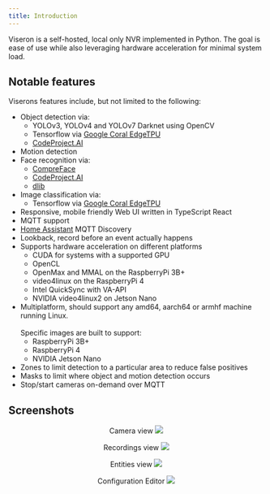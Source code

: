 ```yaml
---
title: Introduction
---
```


Viseron is a self-hosted, local only NVR implemented in Python.
The goal is ease of use while also leveraging hardware acceleration for minimal system load.

## Notable features

Viserons features include, but not limited to the following:

- Object detection via:
  - YOLOv3, YOLOv4 and YOLOv7 Darknet using OpenCV
  - Tensorflow via [Google Coral EdgeTPU](https://coral.ai/)
  - [CodeProject.AI](https://www.codeproject.com/AI/index.aspx)
- Motion detection
- Face recognition via:
  - [CompreFace](https://github.com/exadel-inc/CompreFace)
  - [CodeProject.AI](https://www.codeproject.com/AI/index.aspx)
  - [dlib](http://dlib.net/)
- Image classification via:
  - Tensorflow via [Google Coral EdgeTPU](https://coral.ai/)
- Responsive, mobile friendly Web UI written in TypeScript React
- MQTT support
- [Home Assistant](https://home-assistant.io) MQTT Discovery
- Lookback, record before an event actually happens
- Supports hardware acceleration on different platforms
  - CUDA for systems with a supported GPU
  - OpenCL
  - OpenMax and MMAL on the RaspberryPi 3B+
  - video4linux on the RaspberryPi 4
  - Intel QuickSync with VA-API
  - NVIDIA video4linux2 on Jetson Nano
- Multiplatform, should support any amd64, aarch64 or armhf machine running Linux.<br></br>
  Specific images are built to support:
  - RaspberryPi 3B+
  - RaspberryPi 4
  - NVIDIA Jetson Nano
- Zones to limit detection to a particular area to reduce false positives
- Masks to limit where object and motion detection occurs
- Stop/start cameras on-demand over MQTT

## Screenshots

<p align="center">
  Camera view
  <img src="/img/screenshots/Viseron-screenshot-cameras.png" alt-text="Camera view"/>
</p>

<p align="center">
  Recordings view
  <img src="/img/screenshots/Viseron-screenshot-recordings.png" alt-text="Recordings view"/>
</p>

<p align="center">
  Entities view
  <img src="/img/screenshots/Viseron-screenshot-entities.png" alt-text="Entities view"/>
</p>

<p align="center">
  Configuration Editor
  <img src="/img/screenshots/Viseron-screenshot-configuration.png" alt-text="Configuration Editor"/>
</p>
